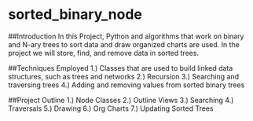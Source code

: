 # sorted_binary_node

##Introduction
In this Project, Python and algorithms that work on binary and N-ary trees to sort data and draw organized charts are used. In the project we will store, find, and remove data in sorted trees.

##Techniques Employed
1.) Classes that are used to build linked data structures, such as trees and networks
2.) Recursion
3.) Searching and traversing trees
4.) Adding and removing values from sorted binary trees

##Project Outline
1.) Node Classes
2.) Outline Views
3.) Searching
4.) Traversals
5.) Drawing
6.) Org Charts
7.) Updating Sorted Trees
